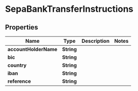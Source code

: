 

# SepaBankTransferInstructions


## Properties

| Name | Type | Description | Notes |
|------------ | ------------- | ------------- | -------------|
|**accountHolderName** | **String** |  |  |
|**bic** | **String** |  |  |
|**country** | **String** |  |  |
|**iban** | **String** |  |  |
|**reference** | **String** |  |  |



